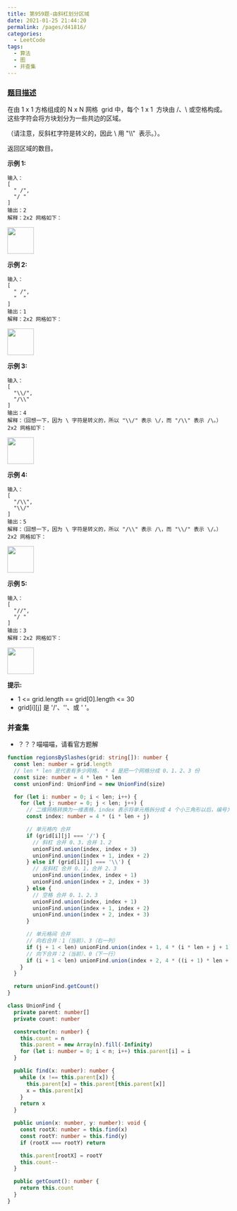 ```yaml
---
title: 第959题-由斜杠划分区域
date: 2021-01-25 21:44:20
permalink: /pages/d41816/
categories:
  - LeetCode
tags:
  - 算法
  - 图
  - 并查集
---
```


### [题目描述](https://leetcode-cn.com/problems/regions-cut-by-slashes/)

在由 <span class="span-shadow">1 x 1</span> 方格组成的 <span class="span-shadow">N x N</span> 网格  <span class="span-shadow">grid</span> 中，每个 <span class="span-shadow">1 x 1</span>  方块由 <span class="span-shadow">/</span>、<span class="span-shadow">\\</span> 或空格构成。这些字符会将方块划分为一些共边的区域。

（请注意，反斜杠字符是转义的，因此 <span class="span-shadow">\\</span> 用 <span class="span-shadow">"\\\\"</span>  表示。）。

返回区域的数目。

<!-- more -->

**示例 1:**

```
输入：
[
  " /",
  "/ "
]
输出：2
解释：2x2 网格如下：
```

<img src="https://cdn.jsdelivr.net/gh/xiaojun996/CDN/images/leetcode/959-regions-cut-by-slashes-1.png" width="60" />

**示例 2:**

```
输入：
[
  " /",
  "  "
]
输出：1
解释：2x2 网格如下：
```

<img src="https://cdn.jsdelivr.net/gh/xiaojun996/CDN/images/leetcode/959-regions-cut-by-slashes-2.png" width="60" />

**示例 3:**

```
输入：
[
  "\\/",
  "/\\"
]
输出：4
解释：（回想一下，因为 \ 字符是转义的，所以 "\\/" 表示 \/，而 "/\\" 表示 /\。）
2x2 网格如下：
```

<img src="https://cdn.jsdelivr.net/gh/xiaojun996/CDN/images/leetcode/959-regions-cut-by-slashes-3.png" width="60" />

**示例 4:**

```
输入：
[
  "/\\",
  "\\/"
]
输出：5
解释：（回想一下，因为 \ 字符是转义的，所以 "/\\" 表示 /\，而 "\\/" 表示 \/。）
2x2 网格如下：
```

<img src="https://cdn.jsdelivr.net/gh/xiaojun996/CDN/images/leetcode/959-regions-cut-by-slashes-4.png" width="60" />

**示例 5:**

```
输入：
[
  "//",
  "/ "
]
输出：3
解释：2x2 网格如下：
```

<img src="https://cdn.jsdelivr.net/gh/xiaojun996/CDN/images/leetcode/959-regions-cut-by-slashes-5.png" width="60" />

**提示:**

- <span class="span-shadow">1 <= grid.length == grid[0].length <= 30</span>
- <span class="span-shadow">grid[i][j]</span> 是 <span class="span-shadow">'/'</span>、<span class="span-shadow">'\'</span>、或 <span class="span-shadow">' '</span>。

### 并查集

- ？？？喵喵喵，请看官方题解

```TypeScript
function regionsBySlashes(grid: string[]): number {
  const len: number = grid.length
  // len * len 是代表有多少网格， * 4 是把一个网格分成 0、1、2、3 份
  const size: number = 4 * len * len
  const unionFind: UnionFind = new UnionFind(size)

  for (let i: number = 0; i < len; i++) {
    for (let j: number = 0; j < len; j++) {
      // 二维网格转换为一维表格，index 表示将单元格拆分成 4 个小三角形以后，编号为 0 的小三角形的在并查集中的下标
      const index: number = 4 * (i * len + j)

      // 单元格内 合并
      if (grid[i][j] === '/') {
        // 斜杠 合并 0、3，合并 1、2
        unionFind.union(index, index + 3)
        unionFind.union(index + 1, index + 2)
      } else if (grid[i][j] === '\\') {
        // 反斜杠 合并 0、1，合并 2、3
        unionFind.union(index, index + 1)
        unionFind.union(index + 2, index + 3)
      } else {
        // 空格 合并 0、1、2、3
        unionFind.union(index, index + 1)
        unionFind.union(index + 1, index + 2)
        unionFind.union(index + 2, index + 3)
      }

      // 单元格间 合并
      // 向右合并：1（当前）、3（右一列）
      if (j + 1 < len) unionFind.union(index + 1, 4 * (i * len + j + 1) + 3)
      // 向下合并：2（当前）、0（下一行）
      if (i + 1 < len) unionFind.union(index + 2, 4 * ((i + 1) * len + j) + 0)
    }
  }

  return unionFind.getCount()
}

class UnionFind {
  private parent: number[]
  private count: number

  constructor(n: number) {
    this.count = n
    this.parent = new Array(n).fill(-Infinity)
    for (let i: number = 0; i < n; i++) this.parent[i] = i
  }

  public find(x: number): number {
    while (x !== this.parent[x]) {
      this.parent[x] = this.parent[this.parent[x]]
      x = this.parent[x]
    }
    return x
  }

  public union(x: number, y: number): void {
    const rootX: number = this.find(x)
    const rootY: number = this.find(y)
    if (rootX === rootY) return

    this.parent[rootX] = rootY
    this.count--
  }

  public getCount(): number {
    return this.count
  }
}
```
